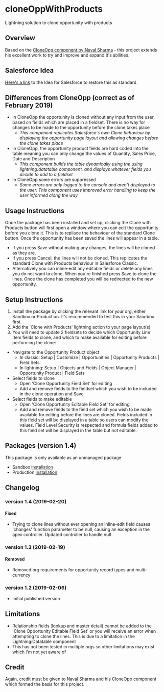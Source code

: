 # cloneOppWithProducts
Lightning solution to clone opportunity with products

## Overview
Based on the [CloneOpp component by Naval Sharma](https://github.com/sfcure/CloneOpp) - this project extends his excellent work to try and improve and expand it's abilities.

## Salesforce Idea
[Here's a link](https://success.salesforce.com/ideaView?id=0873A000000cMbMQAU) to the Idea for Salesforce to restore this as standard.

## Differences from CloneOpp (correct as of February 2019)
- In CloneOpp the opportunity is cloned without any input from the user, based on fields which are placed in a fieldset.  There is no way for changes to be made to the opportunity before the clone takes place
   * _This component replicates Salesforce's own Clone behaviour by displaying the opportunity page layout and allowing changes before the clone takes place_
- In CloneOpp, the opportunity product fields are hard coded into the table meaning you can only change the values of Quantity, Sales Price, Date and Description
   * _This component builds the table dynamically using the using lightning:datatable component, and displays whatever fields you decide to add to a fieldset_
- In CloneOpp some errors are suppressed
   * _Some errors are only logged to the console and aren't displayed to the user.  This component uses improved error handling to keep the user informed along the way_

## Usage Instructions
Once the package has been installed and set up, clicking the Clone with Products button will first open a window where you can edit the opportunity before you clone it.  This is to repliace the behaviour of the standard Clone button.  Once the opportunity has been saved the lines will appear in a table.
   - If you press Save without making any changes, the lines will be cloned as they are.
   - If you press Cancel, the lines will not be cloned.  This replicates the standard Clone with Products behaviour in Salesforce Classic.
   - Alternatively you can inline-edit any editable fields or delete any lines you do not want to clone.  When you're finished press Save to clone the lines.
Once the clone has completed you will be redirected to the new opportunity.

## Setup Instructions
1. Install the package by clicking the relevant link for your org, either Sandbox or Production.  It's recommended to test this in your Sandbox first.
2. Add the 'Clone with Products' lightning action to your page layout(s)
3. You will need to update 2 fieldsets to decide which Opportunity Line Item fields to clone, and which to make available for editing before performing the clone:
- Navigate to the Opportunity Product object
   * In classic: Setup | Customize | Opportunities | Opportunity Products | Field Sets
   * In lightning: Setup | Objects and Fields | Object Manager | Opportunity Product | Field Sets
- Select fields to clone
   * Open 'Clone Opportunity Field Set' for editing
   * Add and remove fields to the fieldset which you wish to be included in the clone operation and Save
- Select fields to make editable
   * Open 'Clone Opportunity Editable Field Set' for editing
   * Add and remove fields to the field set which you wish to be made available for editing before the lines are cloned.  Fields included in this field set will be displayed in a table so users can modify the values.  Field Level Security is respected and formula fields added to this field set will be displayed in the table but not editable.

## Packages (version 1.4)
This package is only available as an unmanaged package
- Sandbox [installation](https://test.salesforce.com/packaging/installPackage.apexp?p0=04t5B0000006M9s)
- Production [installation](https://login.salesforce.com/packaging/installPackage.apexp?p0=04t5B0000006M9s)

## Changelog
### version 1.4 (2019-02-20)
#### Fixed
- Trying to clone lines without ever opening an inline-edit field causes 'changes' function parameter to be null, causing an exception in the apex controller.  Updated controller to handle null

### version 1.3 (2019-02-19)
#### Removed
- Removed org requirements for opportunity record types and multi-currency

### version 1.2 (2019-02-06)
- Initial published version

## Limitations
- Relationship fields (lookup and master detail) cannot be added to the 'Clone Opportunity Editable Field Set' or you will receive an error when attempting to clone the lines.  This is due to a limitation in the Lightning:Datatable component
- This has not been tested in multiple orgs so other limitations may exist which I'm not yet aware of

## Credit
Again, credit must be given to [Naval Sharma](https://github.com/sfcure/CloneOpp) and his CloneOpp component which formed the basis for this project.